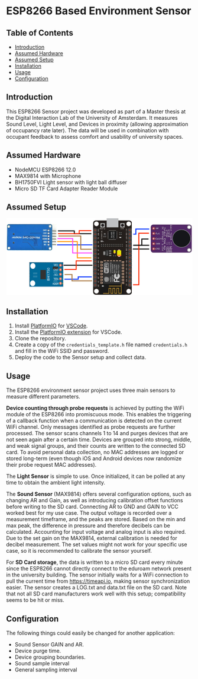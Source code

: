 # ESP8266 Based Environment Sensor

## Table of Contents

- [Introduction](#introduction)
- [Assumed Hardware](#assumed-hardware)
- [Assumed Setup](#assumed-setup)
- [Installation](#installation)
- [Usage](#usage)
- [Configuration](#configuration)

## Introduction

This ESP8266 Sensor project was developed as part of a Master thesis at the Digital Interaction Lab of the University of Amsterdam. It measures Sound Level, Light Level, and Devices in proximity (allowing approximation of occupancy rate later). The data will be used in combination with occupant feedback to assess comfort and usability of university spaces.

## Assumed Hardware

- NodeMCU ESP8266 12.0
- MAX9814 with Microphone
- BH1750FVI Light sensor with light ball diffuser
- Micro SD TF Card Adapter Reader Module

## Assumed Setup

![Pinout](./assets/pinout.png)

## Installation

1. Install [PlatformIO](https://platformio.org/) for [VSCode](https://code.visualstudio.com/).
2. Install the [PlatformIO extension](https://marketplace.visualstudio.com/items?itemName=platformio.platformio-ide) for VSCode.
3. Clone the repository.
4. Create a copy of the `credentials_template.h` file named `credentials.h` and fill in the WiFi SSID and password.
5. Deploy the code to the Sensor setup and collect data.

## Usage

The ESP8266 environment sensor project uses three main sensors to measure different parameters.

**Device counting through probe requests** is achieved by putting the WiFi module of the ESP8266 into promiscuous mode. This enables the triggering of a callback function when a communication is detected on the current WiFi channel. Only messages identified as probe requests are further processed. The sensor scans channels 1 to 14 and purges devices that are not seen again after a certain time. Devices are grouped into strong, middle, and weak signal groups, and their counts are written to the connected SD card. To avoid personal data collection, no MAC addresses are logged or stored long-term (even though iOS and Android devices now randomize their probe request MAC addresses).

The **Light Sensor** is simple to use. Once initialized, it can be polled at any time to obtain the ambient light intensity.

The **Sound Sensor** (MAX9814) offers several configuration options, such as changing AR and Gain, as well as introducing calibration offset functions before writing to the SD card. Connecting AR to GND and GAIN to VCC worked best for my use case. The output voltage is recorded over a measurement timeframe, and the peaks are stored. Based on the min and max peak, the difference in pressure and therefore decibels can be calculated. Accounting for input voltage and analog input is also required. Due to the set gain on the MAX9814, external calibration is needed for decibel measurement. The set values might not work for your specific use case, so it is recommended to calibrate the sensor yourself.

For **SD Card storage**, the data is written to a micro SD card every minute since the ESP8266 cannot directly connect to the eduroam network present in the university building. The sensor initially waits for a WiFi connection to pull the current time from https://timeapi.io, making sensor synchronization easier. The sensor creates a LOG.txt and data.txt file on the SD card. Note that not all SD card manufacturers work well with this setup; compatibility seems to be hit or miss.

## Configuration

The following things could easily be changed for another application:

- Sound Sensor GAIN and AR.
- Device purge time.
- Device grouping boundaries.
- Sound sample interval
- General sampling interval
